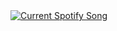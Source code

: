 <a href="https://lucasg.pythonanywhere.com/link">
  <img
    src="https://lucasg.pythonanywhere.com"
    alt="Current Spotify Song"
  />
</a>
